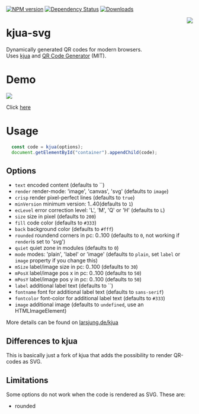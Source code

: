 [![NPM version](https://img.shields.io/npm/v/kjua-svg.svg?&label=npm)](https://www.npmjs.com/package/kjua-svg) 
[![Dependency Status](https://david-dm.org/werthdavid/kjua-svg.svg)](https://david-dm.org/werthdavid/kjua-svg)
[![Downloads](https://img.shields.io/npm/dm/kjua-svg.svg)](https://npmjs.org/package/kjua-svg)

<img align="right" src="https://raw.githubusercontent.com/werthdavid/ngx-kjua/master/docs/readme-logo.png"/>

# kjua-svg

Dynamically generated QR codes for modern browsers.  
Uses [kjua](https://github.com/lrsjng/kjua) and
[QR Code Generator](https://github.com/kazuhikoarase/qrcode-generator) (MIT).

# Demo

<img src="https://raw.githubusercontent.com/werthdavid/kjua/master/docs/demo.png"/>

Click [here](https://werthdavid.github.io/kjua/)

# Usage

```javascript
  const code = kjua(options);
  document.getElementById("container").appendChild(code);
```

## Options

* `text` encoded content (defaults to ``)
* `render` render-mode: 'image', 'canvas', 'svg' (defaults to `image`)
* `crisp` render pixel-perfect lines (defaults to `true`)
* `minVersion` minimum version: 1..40(defaults to `1`)
* `ecLevel` error correction level: 'L', 'M', 'Q' or 'H' (defaults to `L`)
* `size` size in pixel (defaults to `200`)
* `fill` code color (defaults to `#333`)
* `back` background color (defaults to `#fff`)
* `rounded` roundend corners in pc: 0..100 (defaults to `0`, not working if `render`is set to 'svg')
* `quiet` quiet zone in modules (defaults to `0`)
* `mode` modes: 'plain', 'label' or 'image' (defaults to `plain`, set `label` or `image` property if you change this)
* `mSize` label/image size in pc: 0..100 (defaults to `30`)
* `mPosX` label/image pos x in pc: 0..100 (defaults to `50`)
* `mPosY` label/image pos y in pc: 0..100 (defaults to `50`)
* `label` additional label text (defaults to ``)
* `fontname` font for additional label text (defaults to `sans-serif`)
* `fontcolor` font-color for additional label text (defaults to `#333`)
* `image` additional image (defaults to `undefined`, use an HTMLImageElement)

More details can be found on [larsjung.de/kjua](https://larsjung.de/kjua/)

## Differences to kjua

This is basically just a fork of kjua that adds the possibility to render QR-codes as SVG.

## Limitations

Some options do not work when the code is rendered as SVG. These are:
* rounded
